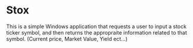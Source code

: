 # Stox
This is a simple Windows application that requests a user to input a stock ticker symbol, and then returns the appropraite information related to that symbol. (Current price, Market Value, Yield ect...)
